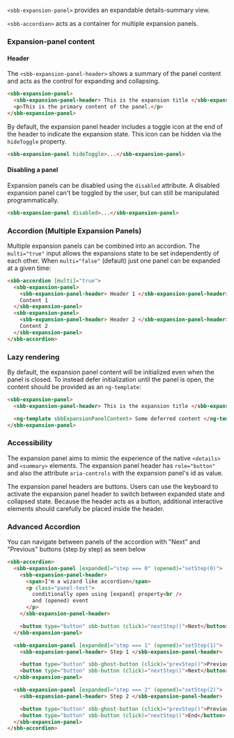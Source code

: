 `<sbb-expansion-panel>` provides an expandable details-summary view.

`<sbb-accordion>` acts as a container for multiple expansion panels.

### Expansion-panel content

#### Header

The `<sbb-expansion-panel-header>` shows a summary of the panel content and acts
as the control for expanding and collapsing.

```html
<sbb-expansion-panel>
  <sbb-expansion-panel-header> This is the expansion title </sbb-expansion-panel-header>
  <p>This is the primary content of the panel.</p>
</sbb-expansion-panel>
```

By default, the expansion panel header includes a toggle icon at the end of the
header to indicate the expansion state. This icon can be hidden via the
`hideToggle` property.

```html
<sbb-expansion-panel hideToggle>...</sbb-expansion-panel>
```

#### Disabling a panel

Expansion panels can be disabled using the `disabled` attribute. A disabled expansion panel can't
be toggled by the user, but can still be manipulated programmatically.

```html
<sbb-expansion-panel disabled>...</sbb-expansion-panel>
```

### Accordion (Multiple Expansion Panels)

Multiple expansion panels can be combined into an accordion. The `multi="true"` input allows the
expansions state to be set independently of each other. When `multi="false"` (default) just one
panel can be expanded at a given time:

```html
<sbb-accordion [multi]="true">
  <sbb-expansion-panel>
    <sbb-expansion-panel-header> Header 1 </sbb-expansion-panel-header>
    Content 1
  </sbb-expansion-panel>
  <sbb-expansion-panel>
    <sbb-expansion-panel-header> Header 2 </sbb-expansion-panel-header>
    Content 2
  </sbb-expansion-panel>
</sbb-accordion>
```

### Lazy rendering

By default, the expansion panel content will be initialized even when the panel is closed.
To instead defer initialization until the panel is open, the content should be provided as
an `ng-template`:

```html
<sbb-expansion-panel>
  <sbb-expansion-panel-header> This is the expansion title </sbb-expansion-panel-header>

  <ng-template sbbExpansionPanelContent> Some deferred content </ng-template>
</sbb-expansion-panel>
```

### Accessibility

The expansion panel aims to mimic the experience of the native `<details>` and `<summary>` elements.
The expansion panel header has `role="button"` and also the attribute `aria-controls` with the
expansion panel's id as value.

The expansion panel headers are buttons. Users can use the keyboard to activate the expansion panel
header to switch between expanded state and collapsed state. Because the header acts as a button,
additional interactive elements should carefully be placed inside the header.

### Advanced Accordion

You can navigate between panels of the accordion with "Next" and "Previous" buttons (step by step) as seen below

```html
<sbb-accordion>
  <sbb-expansion-panel [expanded]="step === 0" (opened)="setStep(0)">
    <sbb-expansion-panel-header>
      <span>I'm a wizard like accordion</span>
      <p class="panel-text">
        conditionally open using [expand] property<br />
        and (opened) event
      </p>
    </sbb-expansion-panel-header>

    <button type="button" sbb-button (click)="nextStep()">Next</button>
  </sbb-expansion-panel>

  <sbb-expansion-panel [expanded]="step === 1" (opened)="setStep(1)">
    <sbb-expansion-panel-header> Step 1 </sbb-expansion-panel-header>

    <button type="button" sbb-ghost-button (click)="prevStep()">Previous</button>&nbsp;
    <button type="button" sbb-button (click)="nextStep()">Next</button>
  </sbb-expansion-panel>

  <sbb-expansion-panel [expanded]="step === 2" (opened)="setStep(2)">
    <sbb-expansion-panel-header> Step 2 </sbb-expansion-panel-header>

    <button type="button" sbb-ghost-button (click)="prevStep()">Previous</button>&nbsp;
    <button type="button" sbb-button (click)="nextStep()">End</button>
  </sbb-expansion-panel>
</sbb-accordion>
```

